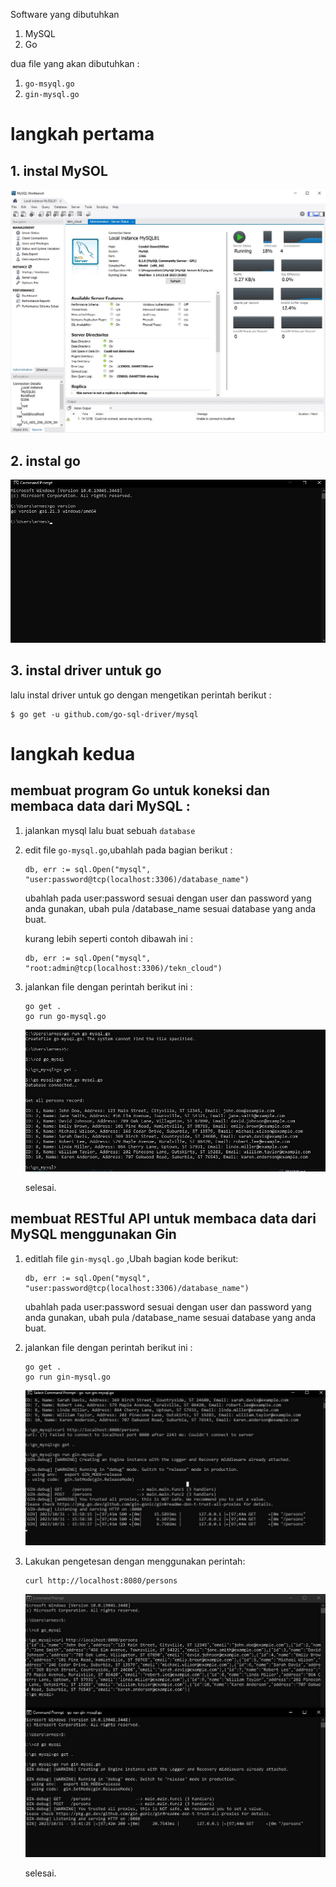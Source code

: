 Software yang dibutuhkan
1. MySQL
2. Go


dua file yang akan dibutuhkan :
1. `go-msyql.go`
2. `gin-mysql.go`


# langkah pertama
## 1. instal MySOL
 ![mysql](./mysql-workbench.jpg)


## 2. instal go
![mysql](./go-version.jpg)

## 3. instal driver untuk go

lalu instal driver untuk go dengan mengetikan perintah berikut :
```
$ go get -u github.com/go-sql-driver/mysql
```




# langkah kedua

## membuat program Go untuk koneksi dan membaca data dari MySQL :

1. jalankan mysql lalu buat sebuah `database`
2. edit file `go-mysql.go`,ubahlah pada bagian berikut :
   ```
   db, err := sql.Open("mysql", "user:password@tcp(localhost:3306)/database_name")
   ```
   ubahlah pada user:password sesuai dengan user dan password yang anda gunakan, ubah pula /database_name sesuai database yang anda buat.

   kurang lebih seperti contoh dibawah ini :
   ```
   db, err := sql.Open("mysql", "root:admin@tcp(localhost:3306)/tekn_cloud")
   ```

3. jalankan file dengan perintah berikut ini :
   ```
   go get .
   go run go-mysql.go
   ```

   ![mysql-connect](./mysql-01.jpg)

   selesai.


## membuat RESTful API untuk membaca data dari MySQL menggunakan Gin

1. editlah file `gin-mysql.go` ,Ubah bagian kode berikut:

   ```
   db, err := sql.Open("mysql", "user:password@tcp(localhost:3306)/database_name")
   ```

   ubahlah pada user:password sesuai dengan user dan password yang anda gunakan, ubah pula /database_name sesuai database yang anda buat.

2. jalankan file dengan perintah berikut ini :
   ```
   go get .
   go run gin-mysql.go
   ```

   ![gin](./gin-mysql.jpg)


3. Lakukan pengetesan dengan menggunakan perintah:

   ```
   curl http://localhost:8080/persons
   ```

   ![tampilan-gin](./gin-mysql-get-SUCESS.jpg)



   selesai.
   
